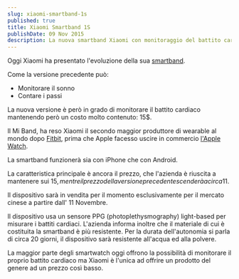 ```yaml
---
slug: xiaomi-smartband-1s
published: true
title: Xiaomi Smartband 1S
publishDate: 09 Nov 2015
description: La nuova smartband Xiaomi con monitoraggio del battito cardiaco
---
```


Oggi Xiaomi ha presentato l'evoluzione della sua [smartband](http://www.amazon.it/gp/product/B00N73GPTM/ref=as_li_ss_tl?ie=UTF8&camp=3370&creative=24114&creativeASIN=B00N73GPTM&linkCode=as2&tag=giuseppefit-21).

Come la versione precedente può:
- Monitorare il sonno
- Contare i passi

La nuova versione è però in grado di monitorare il battito cardiaco mantenendo però un costo molto contenuto: 15$.

Il Mi Band, ha reso Xiaomi il secondo maggior produttore di wearable al mondo dopo [Fitbit](http://www.amazon.it/gp/product/B00SHNAF3E/ref=as_li_ss_tl?ie=UTF8&camp=3370&creative=24114&creativeASIN=B00SHNAF3E&linkCode=as2&tag=giuseppefit-21), prima che Apple facesso uscire in commercio [l'Apple Watch](http://www.amazon.it/gp/product/B00WMQ6EDM/ref=as_li_ss_tl?ie=UTF8&camp=3370&creative=24114&creativeASIN=B00WMQ6EDM&linkCode=as2&tag=giuseppefit-21).

La smartband funzionerà sia con iPhone che con Android.

La caratteristica principale è ancora il prezzo, che l'azienda è riuscita a mantenere sui 15$, mentre il prezzo della versione precedente scenderà a circa 11$.

Il dispositivo sarà in vendita per il momento esclusivamente per il mercato cinese a partire dall' 11 Novembre.

Il dispositivo usa un sensore PPG (photoplethysmography) light-based per misurare i battiti cardiaci.
L'azienda informa inoltre che il materiale di cui è costituita la smartband è più resistente. Per la durata dell'autonomia si parla di circa 20 giorni, il dispositivo sarà resistente all'acqua ed alla polvere.

La maggior parte degli smartwatch oggi offrono la possibilità di monitorare il proprio battito cardiaco ma Xiaomi è l'unica ad offrire un prodotto del genere ad un prezzo così basso.

